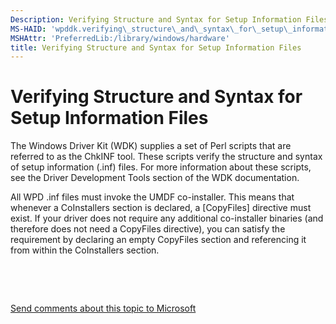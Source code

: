 ```yaml
---
Description: Verifying Structure and Syntax for Setup Information Files
MS-HAID: 'wpddk.verifying\_structure\_and\_syntax\_for\_setup\_information\_files'
MSHAttr: 'PreferredLib:/library/windows/hardware'
title: Verifying Structure and Syntax for Setup Information Files
---
```


# Verifying Structure and Syntax for Setup Information Files


The Windows Driver Kit (WDK) supplies a set of Perl scripts that are referred to as the ChkINF tool. These scripts verify the structure and syntax of setup information (.inf) files. For more information about these scripts, see the Driver Development Tools section of the WDK documentation.

All WPD .inf files must invoke the UMDF co-installer. This means that whenever a CoInstallers section is declared, a \[CopyFiles\] directive must exist. If your driver does not require any additional co-installer binaries (and therefore does not need a CopyFiles directive), you can satisfy the requirement by declaring an empty CopyFiles section and referencing it from within the CoInstallers section.

 

 

[Send comments about this topic to Microsoft](mailto:wsddocfb@microsoft.com?subject=Documentation%20feedback%20[wpd_dk\wpddk]:%20Verifying%20Structure%20and%20Syntax%20for%20Setup%20Information%20Files%20%20RELEASE:%20%281/5/2017%29&body=%0A%0APRIVACY%20STATEMENT%0A%0AWe%20use%20your%20feedback%20to%20improve%20the%20documentation.%20We%20don't%20use%20your%20email%20address%20for%20any%20other%20purpose,%20and%20we'll%20remove%20your%20email%20address%20from%20our%20system%20after%20the%20issue%20that%20you're%20reporting%20is%20fixed.%20While%20we're%20working%20to%20fix%20this%20issue,%20we%20might%20send%20you%20an%20email%20message%20to%20ask%20for%20more%20info.%20Later,%20we%20might%20also%20send%20you%20an%20email%20message%20to%20let%20you%20know%20that%20we've%20addressed%20your%20feedback.%0A%0AFor%20more%20info%20about%20Microsoft's%20privacy%20policy,%20see%20http://privacy.microsoft.com/default.aspx. "Send comments about this topic to Microsoft")



